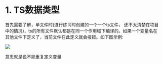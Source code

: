 # 1. TS数据类型

首先需要了解，单文件时(进行练习时创建的一个一个ts文件， 还不太清楚在项目中的情况)，ts的所有文件默认都是在同一个作用域下编译的。如果一个变量名在其他文件下定义了，当前文件在此定义就会报错。如下图示例: 

![](C:\Users\cyliu\Desktop\Snipaste_2022-12-10_21-48-34.png)

意思就是说不能重复定义变量